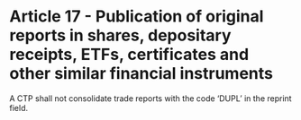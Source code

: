 # Article 17 - Publication of original reports in shares, depositary receipts, ETFs, certificates and other similar financial instruments


A CTP shall not consolidate trade reports with the code ‘DUPL’ in the reprint field.
